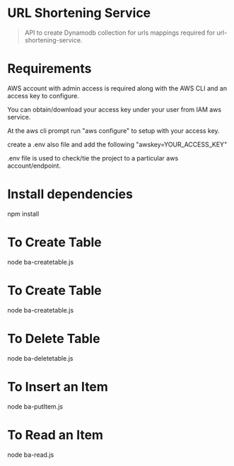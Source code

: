 # URL Shortening Service

> API to create Dynamodb collection for urls mappings required for url-shortening-service.

# Requirements
AWS account with admin access is required along with the AWS CLI and an access key to configure.

You can obtain/download your access key under your user from IAM aws service.

At the aws cli prompt run "aws configure" to setup with your access key.

create a .env also file and add the following "awskey=YOUR_ACCESS_KEY"

.env file is used to check/tie the project to a particular aws account/endpoint.

# Install dependencies
npm install

# To Create Table
node ba-createtable.js

# To Create Table
node ba-createtable.js

# To Delete Table
node ba-deletetable.js

# To Insert an Item
node ba-putItem.js

# To Read an Item
node ba-read.js

